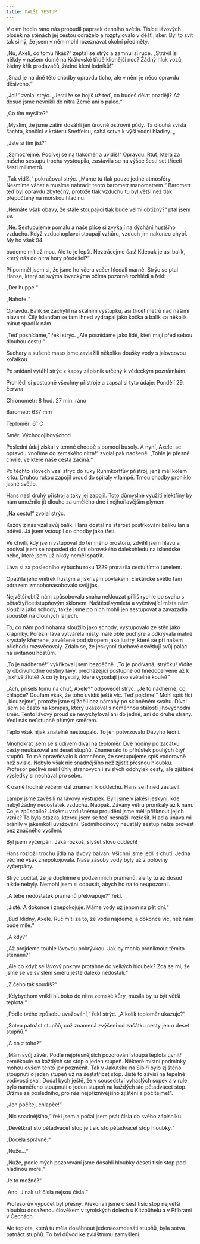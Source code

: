 ```yaml
---
title: DALŠÍ SESTUP
---
```


V osm hodin ráno nás probudil paprsek denního světla. Tisíce lávových plošek na stěnách jej cestou odráželo a rozptylovalo v déšť jisker. Byl to svit tak silný, že jsem v něm mohl rozeznávat okolní předměty.

„Nu, Axeli, co tomu říkáš?“ zeptal se strýc a zamnul si ruce. „Strávil jsi někdy v našem domě na Královské třídě klidnější noc? Žádný hluk vozů, žádný křik prodavačů, žádné klení lodníků!“

„Snad je na dně této chodby opravdu ticho, ale v něm je něco opravdu děsivého.“

„Jdi!“ zvolal strýc. „Jestliže se bojíš už teď, co budeš dělat později? Až dosud jsme nevnikli do nitra Země ani o palec.“

„Co tím myslíte?“

„Myslím, že jsme zatím dosáhli jen úrovně ostrovní půdy. Ta dlouhá svislá šachta, končící v kráteru Sneffelsu, sahá sotva k výši vodní hladiny. „

„Jste si tím jist?“

„Samozřejmě. Podívej se na tlakoměr a uvidíš!“ Opravdu. Rtuť, která za našeho sestupu trochu vystoupila, zastavila se na výšce šesti set třiceti šesti milimetrů.

„Tak vidíš,“ pokračoval strýc. „Máme tu tlak pouze jedné atmosféry. Nesmíme váhat a musíme nahradit tento barometr manometrem.“ Barometr teď byl opravdu zbytečný, protože tlak vzduchu tu byl větší než tlak přepočtený na mořskou hladinu.

„Nemáte však obavy, že stále stoupající tlak bude velmi obtížný?“ ptal jsem se.

„Ne. Sestupujeme pomalu a naše plíce si zvykají na dýchání hustšího vzduchu. Když vzduchoplavci stoupají vzhůru, vzduch jim nakonec chybí. My ho však 94

budeme mít až moc. Ale to je lepší. Neztrácejme čas! Kdepak je asi balík, který nás do nitra hory předešel?“

Připomněl jsem si, že jsme ho včera večer hledali marně. Strýc se ptal Hanse, který se svýma loveckýma očima pozorně rozhlédl a řekl:

„Der huppe.“

„Nahoře.“

Opravdu. Balík se zachytil na skalním výstupku, asi třicet metrů nad našimi hlavami. Čilý Islanďan se tam ihned vydrápal jako kočka a balík za několik minut spadl k nám.

„Teď posnídáme,“ řekl strýc. „Ale posnídáme jako lidé, kteří mají před sebou dlouhou cestu.“

Suchary a sušené maso jsme zavlažili několika doušky vody s jalovcovou kořalkou.

Po snídani vytáhl strýc z kapsy zápisník určený k vědeckým poznámkám.

Prohlédl si postupně všechny přístroje a zapsal si tyto údaje: Pondělí 29. června

Chronometr: 8 hod. 27 min. ráno

Barometr: 637 mm

Teploměr: 6° C

Směr: Východojihovýchod

Poslední údaj získal v temné chodbě s pomocí busoly. A nyní, Axele, se opravdu vnoříme do zemského nitra!“ zvolal pak nadšeně. „Tohle je přesně chvíle, ve které naše cesta začíná.“

Po těchto slovech vzal strýc do ruky Ruhmkorffův přístroj, jenž měl kolem krku. Druhou rukou zapojil proud do spirály v lampě. Tmou chodby proniklo jasné světlo.

Hans nesl druhý přístroj a taky jej zapojil. Toto důmyslné využití elektřiny by nám umožnilo jít dlouho za umělého dne i nejhořlavějším plynem.

„Na cestu!“ zvolal strýc.

Každý z nás vzal svůj balík. Hans dostal na starost postrkování balíku lan a oděvů. Já jsem vstoupil do chodby jako třetí.

Ve chvíli, kdy jsem vstupoval do temného prostoru, zdvihl jsem hlavu a podíval jsem se naposled do ústí obrovského dalekohledu na islandské nebe, které jsem už nikdy neměl spatřit.

Láva si za posledního výbuchu roku 1229 prorazila cestu tímto tunelem.

Opatřila jeho vnitřek hustým a jiskřivým povlakem. Elektrické světlo tam odrazem zmnohonásobovalo svůj jas.

Největší obtíž nám způsobovala snaha neklouzat příliš rychle po svahu s pětačtyřicetistupňovým sklonem. Naštěstí vymletá a vyčnívající místa nám sloužila jako schody, takže jsme po nich mohli jen sestupovat a zavazadla spouštět na dlouhých lanech.

To, co nám pod nohama sloužilo jako schody, vystupovalo ze stěn jako krápníky. Porézní láva vytvářela místy malé oblé puchýře a odkrývala matné krystaly křemene, zavěšené pod stropem jako lustry, které se při našem příchodu rozsvěcovaly. Zdálo se, že jeskynní duchové osvětlují svůj palác na uvítanou hostům.

„To je nádherné!“ vykřikoval jsem bezděčně. „To je podívaná, strýčku! Vidíte ty obdivuhodné odstíny lávy, přecházející postupně od hnědočervené až k jiskřivě žluté? A co ty krystaly, které vypadají jako světelné koule?“

„Ach, přišels tomu na chuť, Axele?“ odpověděl strýc. „Je to nádherné, co, chlapče? Doufám však, že toho uvidíš ještě víc. Teď pojďme!“ Mohl spíš říci „klouzejme“, protože jsme sjížděli bez námahy po skloněném svahu. Díval jsem se často na kompas, který ukazoval s neměnnou stálostí jihovýchodní směr. Tento lávový proud se nevychyloval ani do jedné, ani do druhé strany. Vedl nás neústupně přímým směrem.

Teplo však nijak znatelně nestoupalo. To jen potvrzovalo Davyho teorii.

Mnohokrát jsem se s údivem díval na teploměr. Dvě hodiny po začátku cesty neukazoval ani deset stupňů. Znamenalo to přírůstek pouhých čtyř stupňů. To mě opravňovalo k domněnce, že sestupujeme spíš vodorovně než svisle. Nebylo však nic snadnějšího než zjistit přesnou hloubku. Profesor pečlivě měřil úhly stranových i svislých odchylek cesty, ale zjištěné výsledky si nechával pro sebe.

K osmé hodině večerní dal znamení k oddechu. Hans se ihned zastavil.

Lampy jsme zavěsili na lávový výstupek. Byli jsme v jakési jeskyni, kde nebyl žádný nedostatek vzduchu. Naopak. Závany větru pronikaly až k nám. Co je způsobilo? Jakému vzdušnému proudění jsme měli přiřknout jejich vznik? To byla otázka, kterou jsem se teď nesnažil rozřešit. Hlad a únava mi bránily v jakémkoli uvažování. Sedmihodinový neustálý sestup nelze provést bez značného vysílení.

Byl jsem vyčerpán. Jaká rozkoš, slyšet slovo oddech!

Hans rozložil trochu jídla na lávový balvan. Všichni jsme jedli s chutí. Jedna věc mě však znepokojovala. Naše zásoby vody byly už z poloviny vyčerpány.

Strýc počítal, že je doplníme u podzemních pramenů, ale ty tu až dosud nikde nebyly. Nemohl jsem si odpustit, abych ho na to neupozornil.

„A tebe nedostatek pramenů překvapuje?“ řekl.

„Jistě. A dokonce i znepokojuje. Máme vody už jenom na pět dní.“

„Buď klidný, Axele. Ručím ti za to, že vodu najdeme, a dokonce víc, než nám bude milé.“

„A kdy?“

„Až projdeme touhle lávovou pokrývkou. Jak by mohla proniknout těmito stěnami?“

„Ale co když se lávový pokryv protáhne do velkých hloubek? Zdá se mi, že jsme se ve svislém směru ještě daleko nedostali.“

„Z čeho tak soudíš?“

„Kdybychom vnikli hluboko do nitra zemské kůry, musila by tu být větší teplota.“

„Podle tvého způsobu uvažování,“ řekl strýc. „A kolik teploměr ukazuje?“

„Sotva patnáct stupňů, což znamená zvýšení od začátku cesty jen o deset stupňů.“

„A co z toho?“

„Mám svůj závěr. Podle nejpřesnějších pozorování stoupá teplota uvnitř zeměkoule na každých sto stop o jeden stupeň. Některé místní podmínky mohou ovšem tento jev pozměnit. Tak v Jakutsku na Sibiři bylo zjištěno stoupnutí o jeden stupeň už na šestatřicet stop. Jistě to závisí na tepelné vodivosti skal. Dodal bych ještě, že v sousedství vyhaslých sopek a v rule bylo naměřeno stoupnutí o jeden stupeň na každých sto pětadvacet stop. Držme se posledního, pro nás nejpříznivějšího zjištění a počítejme!“.

„Jen počítej, chlapče!“

„Nic snadnějšího,“ řekl jsem a počal jsem psát čísla do svého zápisníku.

„Devětkrát sto pětadvacet stop je tisíc sto pětadvacet stop hloubky.“

„Docela správně.“

„Nuže…“

„Nuže, podle mých pozorování jsme dosáhli hloubky deseti tisíc stop pod hladinou moře.“

Je to možné?“

,Ano. Jinak už čísla nejsou čísla.“

Profesorův výpočet byl přesný. Překonali jsme o šest tisíc stop největší hloubku dosaženou člověkem v tyrolských dolech u Kitzbühelu a v Příbrami v Čechách.

Ale teplota, která tu měla dosáhnout jedenaosmdesáti stupňů, byla sotva patnáct stupňů. To byl důvod ke zvláštnímu zamyšlení.
